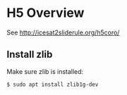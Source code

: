 # H5 Overview

See http://icesat2sliderule.org/h5coro/

## Install zlib

Make sure zlib is installed:
```bash
$ sudo apt install zlib1g-dev
```
